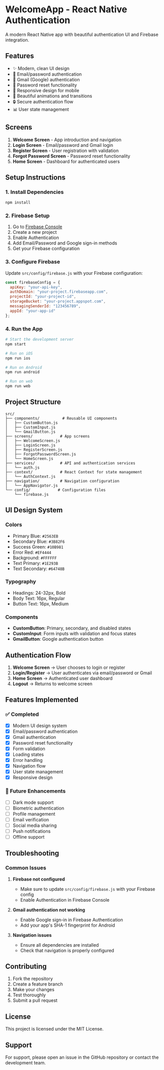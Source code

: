 # WelcomeApp - React Native Authentication

A modern React Native app with beautiful authentication UI and Firebase integration.

## Features

- ✨ Modern, clean UI design
- 🔐 Email/password authentication
- 📧 Gmail (Google) authentication
- 🔄 Password reset functionality
- 📱 Responsive design for mobile
- 🎨 Beautiful animations and transitions
- 🔒 Secure authentication flow
- 📊 User state management

## Screens

1. **Welcome Screen** - App introduction and navigation
2. **Login Screen** - Email/password and Gmail login
3. **Register Screen** - User registration with validation
4. **Forgot Password Screen** - Password reset functionality
5. **Home Screen** - Dashboard for authenticated users

## Setup Instructions

### 1. Install Dependencies

```bash
npm install
```

### 2. Firebase Setup

1. Go to [Firebase Console](https://console.firebase.google.com/)
2. Create a new project
3. Enable Authentication
4. Add Email/Password and Google sign-in methods
5. Get your Firebase configuration

### 3. Configure Firebase

Update `src/config/firebase.js` with your Firebase configuration:

```javascript
const firebaseConfig = {
  apiKey: "your-api-key",
  authDomain: "your-project.firebaseapp.com",
  projectId: "your-project-id",
  storageBucket: "your-project.appspot.com",
  messagingSenderId: "123456789",
  appId: "your-app-id"
};
```

### 4. Run the App

```bash
# Start the development server
npm start

# Run on iOS
npm run ios

# Run on Android
npm run android

# Run on web
npm run web
```

## Project Structure

```
src/
├── components/          # Reusable UI components
│   ├── CustomButton.js
│   ├── CustomInput.js
│   └── GmailButton.js
├── screens/            # App screens
│   ├── WelcomeScreen.js
│   ├── LoginScreen.js
│   ├── RegisterScreen.js
│   ├── ForgotPasswordScreen.js
│   └── HomeScreen.js
├── services/           # API and authentication services
│   └── auth.js
├── context/            # React Context for state management
│   └── AuthContext.js
├── navigation/         # Navigation configuration
│   └── AppNavigator.js
└── config/            # Configuration files
    └── firebase.js
```

## UI Design System

### Colors
- Primary Blue: `#2563EB`
- Secondary Blue: `#3B82F6`
- Success Green: `#10B981`
- Error Red: `#EF4444`
- Background: `#FFFFFF`
- Text Primary: `#1E293B`
- Text Secondary: `#64748B`

### Typography
- Headings: 24-32px, Bold
- Body Text: 16px, Regular
- Button Text: 16px, Medium

### Components
- **CustomButton**: Primary, secondary, and disabled states
- **CustomInput**: Form inputs with validation and focus states
- **GmailButton**: Google authentication button

## Authentication Flow

1. **Welcome Screen** → User chooses to login or register
2. **Login/Register** → User authenticates via email/password or Gmail
3. **Home Screen** → Authenticated user dashboard
4. **Logout** → Returns to welcome screen

## Features Implemented

### ✅ Completed
- [x] Modern UI design system
- [x] Email/password authentication
- [x] Gmail authentication
- [x] Password reset functionality
- [x] Form validation
- [x] Loading states
- [x] Error handling
- [x] Navigation flow
- [x] User state management
- [x] Responsive design

### 🚧 Future Enhancements
- [ ] Dark mode support
- [ ] Biometric authentication
- [ ] Profile management
- [ ] Email verification
- [ ] Social media sharing
- [ ] Push notifications
- [ ] Offline support

## Troubleshooting

### Common Issues

1. **Firebase not configured**
   - Make sure to update `src/config/firebase.js` with your Firebase config
   - Enable Authentication in Firebase Console

2. **Gmail authentication not working**
   - Enable Google sign-in in Firebase Authentication
   - Add your app's SHA-1 fingerprint for Android

3. **Navigation issues**
   - Ensure all dependencies are installed
   - Check that navigation is properly configured

## Contributing

1. Fork the repository
2. Create a feature branch
3. Make your changes
4. Test thoroughly
5. Submit a pull request

## License

This project is licensed under the MIT License.

## Support

For support, please open an issue in the GitHub repository or contact the development team.
